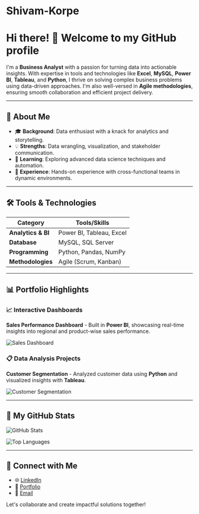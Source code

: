 # Shivam-Korpe
# Hi there! 👋 Welcome to my GitHub profile

I'm a **Business Analyst** with a passion for turning data into actionable insights. With expertise in tools and technologies like **Excel**, **MySQL**, **Power BI**, **Tableau**, and **Python**, I thrive on solving complex business problems using data-driven approaches. I'm also well-versed in **Agile methodologies**, ensuring smooth collaboration and efficient project delivery.

---

## 🚀 About Me

- 🎓 **Background**: Data enthusiast with a knack for analytics and storytelling.
- 💡 **Strengths**: Data wrangling, visualization, and stakeholder communication.
- 🌱 **Learning**: Exploring advanced data science techniques and automation.
- 💼 **Experience**: Hands-on experience with cross-functional teams in dynamic environments.

---

## 🛠️ Tools & Technologies

| **Category**          | **Tools/Skills**                              |
|-----------------------|-----------------------------------------------|
| **Analytics & BI**    | Power BI, Tableau, Excel                     |
| **Database**          | MySQL, SQL Server                           |
| **Programming**       | Python, Pandas, NumPy                       |
| **Methodologies**     | Agile (Scrum, Kanban)                       |

---

## 📊 Portfolio Highlights

### 📈 Interactive Dashboards

**Sales Performance Dashboard** - Built in **Power BI**, showcasing real-time insights into regional and product-wise sales performance.

![Sales Dashboard](https://via.placeholder.com/800x400?text=Sales+Dashboard)

### 📋 Data Analysis Projects

**Customer Segmentation** - Analyzed customer data using **Python** and visualized insights with **Tableau**.

![Customer Segmentation](https://via.placeholder.com/800x400?text=Customer+Segmentation+Visualization)

---

## 🌟 My GitHub Stats

![GitHub Stats](https://github-readme-stats.vercel.app/api?username=your-github-username&show_icons=true&theme=radical)

![Top Languages](https://github-readme-stats.vercel.app/api/top-langs/?username=your-github-username&layout=compact&theme=radical)

---

## 🤝 Connect with Me

- 🌐 [LinkedIn](https://linkedin.com/in/your-linkedin-profile)
- 💼 [Portfolio](https://your-portfolio-url.com)
- 📧 [Email](mailto:your-email@example.com)

Let's collaborate and create impactful solutions together!

